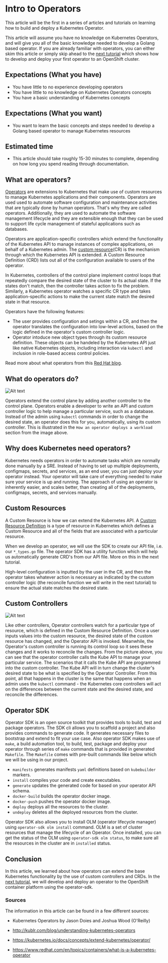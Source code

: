 # Intro to Operators

This article will be the first in a series of articles and tutorials on learning how to build and deploy 
a Kubernetes Operator. 

This article will assume you have no knowledge on Kubernetes Operators, and will 
give you all of the basic knowledge needed to develop a
Golang based operator. If you are already familiar with operators, you can either skim this article or 
simply skip ahead to the [next tutorial](https://github.ibm.com/TT-ISV-org/operator/blob/main/BEGINNER_TUTORIAL.md) which shows how to develop and deploy your first operator to 
an OpenShift cluster.


## Expectations (What you have)
* You have little to no experience developing operators
* You have little to no knowledge on Kubernetes Operators concepts
* You have a basic understanding of Kubernetes concepts

## Expectations (What you want)
* You want to learn the basic concepts and steps needed to develop a Golang based operator to manage Kubernetes resources

## Estimated time
* This article should take roughly 15-30 minutes to complete, depending on how long you spend reading through 
documentation.

## What are operators?
[Operators](https://kubernetes.io/docs/concepts/extend-kubernetes/operator/) are extensions to Kubernetes that make use of custom resources 
to manage Kubernetes applications and their components. Operators are used used to automate software configuration and maintenance activities 
that are typically done by human operators. That's why they are called operators. Additionally, they are used to automate the software 
management lifecycle and they are extensible enough that they can be used to support life cycle management of stateful applications such as databases.

Operators are application-specific controllers which extend the functionality of the Kubernetes API to manage instances of complex applications, on behalf of a Kubernetes admin. The [custom resource](https://kubernetes.io/docs/concepts/extend-kubernetes/api-extension/custom-resources/)(CR) is the mechanism through which the Kubernetes API is extended. 
A Custom Resource Definition (CRD) lists out all of the configuration available to users of the operator. 

In Kubernetes, controllers of the
control plane implement control loops that repeatedly compare the desired state of the cluster to its actual state. If the states don't match,
then the controller takes action to fix the problem. Similarly, a Kubernetes operator watches a specific CR type and takes application-specific actions to make the current state match the desired state in that resource.

Operators have the following features:

* The user provides configuration and setings within a CR, and then the operator translates the configuration into low-level actions,
based on the logic defined in the operator's custom controller logic.
* Operator intoduce new object types through its custom resource definition. These objects can be handeled by the Kubernetes API just like
native Kubernetes objects, including interaction via `kubectl` and inclusion in role-based access control policies.


Read more about what operators from this [Red Hat blog](https://www.redhat.com/en/topics/containers/what-is-a-kubernetes-operator).

## What do operators do?

![Alt text](./images/operator-interactions.png)

Operators extend the control plane by adding another controller to the control plane. Operators enable a developer to write an API and custom controller logic to help manage 
a particular service, such as a database. Instead of the admin using `kubectl` commands 
in order to change the desired state, an operator does this for you, automatically, using 
its custom controller. This is illustrated in the `How an operator deploys a workload` section
from the image above.
 
## Why does Kubernetes need operators?

Kubernetes needs operators in order to automate tasks which are normally done manually by a 
SRE. Instead of having to set up multiple deployments, configmaps, secrets, and services, as 
an end user, you can just deploy your operator instead. Your operator will take care of everything
needed to make sure your service is up and running. The approach of using an operator is 
inherently easier, and scales better, than creating all of the deployments, configmaps, secrets, and services manually. 

## Custom Resources
A Custom Resource is how we can extend the Kubernetes API. A [Custom Resource Definition](https://kubernetes.io/docs/concepts/extend-kubernetes/api-extension/custom-resources/#customresourcedefinitions) is a 
type of resource in Kubernetes which defines a Custom Resource and all of the fields that 
are associated with a particular resource. 

When we develop an operator, we will use the SDK to create our API file, i.e. our `*_types.go` file.
The operator SDK has a utility function which will help us automatically generate CRD's from our 
API file. More on this in the next tutorial.

High-level configuration is inputted by the user in the CR, and then the operator takes 
whatever action is necessary as indicated by the custom controller logic (the reconcile function we will write in the next tutorial) to ensure the actual state matches the desired state.

## Custom Controllers

![Alt text](./images/operator-reconciliation.png)

Like other controllers, Operator controllers watch for a particular type of resource, which is defined 
in the Custom Resource Definition. Once a user inputs values into the custom resource, the 
desired state of the custom resource has changed, and the Operator API is invoked. Meanwhile, the Operator's custom controller is running its control loop so it sees these changes and it works to reconcile the changes.
From the picture above, you can see that the operator controller calls the Kube API to manage your particular service. The scenarios that it calls the Kube API are programmed into the custom controller. The Kube API will in turn 
change the cluster's desired state to be what is specified by the Operator Controller. From
this point, all that happens in the cluster is the same that happens when an admin uses 
the `kubectl` command - the Kubernetes core controllers will act on the differences between
the current state and the desired state, and reconcile the differences. 


## Operator SDK

Operator SDK is an open source toolkit that provides tools to build, test and package operators. The SDK cli allows you to scaffold a project and also provides commands to generate code. It generates necessary files to bootstrap and extend to fit your use case. Also operator SDK makes use of `make`, a build automation tool, to build, test, package and deploy your operator through series of `make` commands that is provided in generated `Makefile`. The `Makefile` comes with pre-built commands like below which we will be using in our project.

* `manifests` generates manifests `yaml` definitions based on `kubebuilder` markers.
* `install` compiles your code and create executables.
* `generate` updates the generated code for based on your operator API schema.
* `docker-build` builds the operator docker image.
* `docker-push` pushes the operator docker image.
* `deploy` deploys all the resources to the cluster.
* `undeploy` deletes all the deployed resources from the cluster.

Operator SDK also allows you to install OLM (operator lifecycle manager) using `operator-sdk olm install` command. OLM is a set of cluster resources that manage the lifecycle of an Operator. Once installed, you can get the status of the OLM using `operator-sdk olm status`, to make sure all the resources in the cluster are in `installed` status.

## Conclusion
In this article, we learned about how operators can extend the base Kubernetes functionality 
by the use of custom controllers and CRDs. In the [next tutorial](https://github.ibm.com/TT-ISV-org/operator/blob/main/BEGINNER_TUTORIAL.md), we will develop and deploy 
an operator to the OpenShift container platform using the operator-sdk.

### Sources

The information in this article can be found in a few different sources:

* Kubernetes Operators by Jason Doies and Joshua Wood (O'Reilly)

* http://kublr.com/blog/understanding-kubernetes-operators

* https://kubernetes.io/docs/concepts/extend-kubernetes/operator/

* https://www.redhat.com/en/topics/containers/what-is-a-kubernetes-operator

<!-- 


**To understand how Operators work at a high level, first we need to understand some of the basic features of how Kubernetes works**, features which Operators take advantage of.

### Workloads on Kubernetes

<center><div><img src="./images/operator-workload.png" /></div></center>

A "workload" is an application running on Kubernetes. Usually, this is done in as a `Deployment`. A [`Deployment`](https://kubernetes.io/docs/concepts/workloads/controllers/deployment/) runs a set of pod replicas which just ensures that a certain amount of pods are running at a given time. 

Once your application is running, you can make it available as a `Service`. A [`Service`](https://kubernetes.io/docs/concepts/services-networking/service/) is a way to expose an application running on a set of Pods as an endpoint, so that other client applications can invoke your 
service. 

## How Kubernetes works 
Each Kubernetes cluster consists of the components that make up the control plane (more on that later) and at least one worker machine 
called a `node`.  A node may be a physical or virtual machine. The worker nodes host the 
application workload in the form of Pods. More worker nodes on more computers provide more 
capacity for running workloads.

The [control plane](https://kubernetes.io/docs/reference/glossary/?all=true#term-control-plane) manages the worker nodes and Pods in your cluster.

### Control Plane Components -->

<!-- ![Alt text](./images/components-of-kubernetes.svg) -->
<!-- <img src="./images/components-of-kubernetes"> -->
<!-- 
The two control plane components that are very important for operator development are
the `kube-apiserver` (also known as API server or Kubernetes API) and the `kube-controller-manager`.
Whenever an admin works with a tool such as the 
`kubectl` CLI, the admin is using the `kube-apiserver` to tell the control plane to manage the cluster in a 
certain way. When we deploy a workload, the `kube-controller-manager` will use its controllers to update resources so that the actual state is the same as the desired state.

To learn more about control plane components, read from the [official Kubernetes documentation](https://kubernetes.io/docs/concepts/overview/components/#control-plane-components). 

## Controllers

A control loop is a loop which regulates the state of the system. **The control loop is the heart of Kubernetes and its declaritive system.** In Kubernetes, controllers are control 
loops that watch the current state of the cluster. Each controller tries to move the current
state closer to the desired state.

### Desired State and Current State
A cluster has two states: the desired (or expected) state, and the current state.

If those two states differ, the [controller](https://kubernetes.io/docs/concepts/architecture/controller/) will communicate with the API server
to create, delete, or update resources until the `current state` is the same as the `desired state`. Cluster administrators 
are able to change the desired state of the cluster by issuing commands such as `kubectl create` 
or `kubectl apply -f`.

**You will see `spec` used a lot throughout Kubernetes documentation and that refers to `desired state`. In turn, `status` refers to current state.** 

### Controller pattern
Each controller will watch one specific type of Kubernetes resource. Each resource will have a 
field called `spec` which is the `desired state` of that resource. When it comes to operators we will be using the controller pattern to create a custom controller and a custom resource, and have our controller watch our custom resource.

The controller for that resource is responsible for bringing the `current state`
to be closer (and eventually be equal) to the `desired state` using the API server. Read 
more about this topic [here](https://kubernetes.io/docs/concepts/architecture/controller/#controller-pattern).

### Kubernetes Design

![Alt text](./images/operator-reconciliation-kube-only.png)

Kubernetes uses lots of different controllers which each manage one aspect of the cluster. To align the current state with the desired state, the `kube-controller-manager` iterates through a set of controllers (Deployment controller, Job controller, etc.) in an infinite loop that detects how current state is different from desired state and adjusts current state to eliminate (attempt to eliminate) those differences. 

Controllers can act on core resources such as deployments or services, which are typically part of the Kubernetes controller manager in the control plane, or can watch and manipulate user-defined custom resources. The user-defined custom resources are what an operator helps manage.  -->